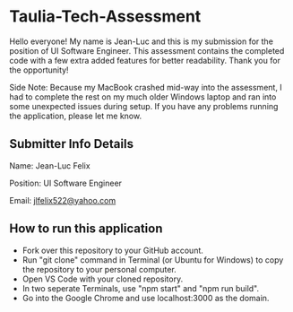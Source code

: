 # Taulia-Tech-Assessment

Hello everyone! My name is Jean-Luc and this is my submission for the position of UI Software Engineer. This assessment contains the completed code with a few extra added features for better readability. Thank you for the opportunity!

Side Note: Because my MacBook crashed mid-way into the assessment, I had to complete the rest on my much older Windows laptop and ran into some unexpected issues during setup. If you have any problems running the application, please let me know.

## Submitter Info Details
Name: Jean-Luc Felix

Position: UI Software Engineer

Email: jlfelix522@yahoo.com

## How to run this application
- Fork over this repository to your GitHub account.
- Run "git clone" command in Terminal (or Ubuntu for Windows) to copy the repository to your personal computer.
- Open VS Code with your cloned repository.
- In two seperate Terminals, use "npm start" and "npm run build".
- Go into the Google Chrome and use localhost:3000 as the domain.